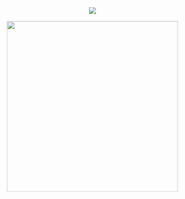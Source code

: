 <div align=center>
  <img src="https://github-readme-stats.vercel.app/api/top-langs/?username=hocube&layout=compact"><br><br>
</div>

<div align=center>
	<a href="https://github.com/devxb/gitanimals">
	<img
	  src="https://render.gitanimals.org/farms/hocube"
	  width="400"
	  height="400"
	/>
	</a>
</div>
